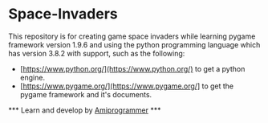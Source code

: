 # Space-Invaders
This repository is for creating game space invaders while learning pygame framework version 1.9.6 and using the python programming language which has version 3.8.2 with support, such as the following:

* [https://www.python.org/](https://www.python.org/) to get a python engine.
* [https://www.pygame.org/](https://www.pygame.org/] to get the pygame framework and it's documents.

*** Learn and develop by [Amiprogrammer](https://github.com/amiprogrammer/) ***

